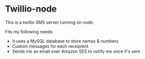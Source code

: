 Twillio-node
============
This is a twillio SMS server running on node.  

Fits my following needs:
- It uses a MySQL database to store names & numbers
- Custom messages for each receipient
- Sends me an email over Amazon SES to notify me once it's sent
